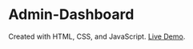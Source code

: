 # Admin-Dashboard
Created with HTML, CSS, and JavaScript.
[Live Demo](https://drewross137.github.io/Admin-Dashboard/).
